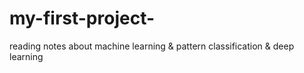 # my-first-project-
reading notes about machine learning &amp; pattern classification &amp; deep learning 
